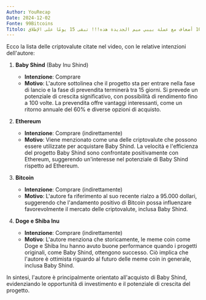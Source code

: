 ```yaml
---
Author: YouRecap
Date: 2024-12-02
Fonte: 99Bitcoins
Titolo: قم بمضاعفة أموالك لـ10 أضعاف مع عملة بيبي ميم الجديدة هذه!!! تبقى 15 يومًا على الإطلاق
---
```


Ecco la lista delle criptovalute citate nel video, con le relative intenzioni dell'autore:

1. **Baby Shind** (Baby Inu Shind)
   - **Intenzione**: Comprare
   - **Motivo**: L'autore sottolinea che il progetto sta per entrare nella fase di lancio e la fase di prevendita terminerà tra 15 giorni. Si prevede un potenziale di crescita significativo, con possibilità di rendimento fino a 100 volte. La prevendita offre vantaggi interessanti, come un ritorno annuale del 60% e diverse opzioni di acquisto.

2. **Ethereum**
   - **Intenzione**: Comprare (indirettamente)
   - **Motivo**: Viene menzionato come una delle criptovalute che possono essere utilizzate per acquistare Baby Shind. La velocità e l'efficienza del progetto Baby Shind sono confrontate positivamente con Ethereum, suggerendo un'interesse nel potenziale di Baby Shind rispetto ad Ethereum.

3. **Bitcoin**
   - **Intenzione**: Comprare (indirettamente)
   - **Motivo**: L'autore fa riferimento al suo recente rialzo a 95.000 dollari, suggerendo che l'andamento positivo di Bitcoin possa influenzare favorevolmente il mercato delle criptovalute, inclusa Baby Shind.

4. **Doge e Shiba Inu**
   - **Intenzione**: Comprare (indirettamente)
   - **Motivo**: L'autore menziona che storicamente, le meme coin come Doge e Shiba Inu hanno avuto buone performance quando i progetti originali, come Baby Shind, ottengono successo. Ciò implica che l'autore è ottimista riguardo al futuro delle meme coin in generale, inclusa Baby Shind.

In sintesi, l'autore è principalmente orientato all'acquisto di Baby Shind, evidenziando le opportunità di investimento e il potenziale di crescita del progetto.
